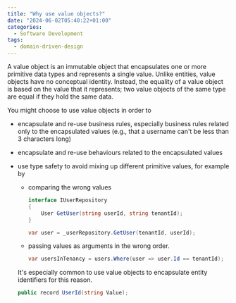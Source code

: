 ```yaml
---
title: "Why use value objects?"
date: "2024-06-02T05:40:22+01:00"
categories:
  - Software Development
tags:
  - domain-driven-design
---
```


A value object is an immutable object that encapsulates one or more primitive data types and represents a single value. Unlike entities, value objects have no conceptual identity. Instead, the equality of a value object is based on the value that it represents; two value objects of the same type are equal if they hold the same data.

You might choose to use value objects in order to

- encapsulate and re-use business rules, especially business rules related only to the encapsulated values (e.g., that a username can't be less than 3 characters long)
- encapsulate and re-use behaviours related to the encapsulated values
- use type safety to avoid mixing up different primitive values, for example by

  - comparing the wrong values

    ```csharp
    interface IUserRepository
    {
        User GetUser(string userId, string tenantId);
    }

    var user = _userRepository.GetUser(tenantId, userId);
    ```

  - passing values as arguments in the wrong order.

    ```csharp
    var usersInTenancy = users.Where(user => user.Id == tenantId);
    ```

  It's especially common to use value objects to encapsulate entity identifiers for this reason.

  ```csharp
  public record UserId(string Value);
  ```
